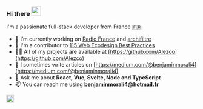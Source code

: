 ### Hi there <img src="https://media.giphy.com/media/hvRJCLFzcasrR4ia7z/giphy.gif" alt="wave" width="25px" height="25px">

I'm a passionate full-stack developer from France 🇫🇷

- 🔭 I’m currently working on [Radio France](https://github.com/radiofrance) and [archifiltre](https://github.com/SocialGouv/archifiltre)
- 🌱 I'm a contributor to [115 Web Ecodesign Best Practices](https://github.com/cnumr/best-practices)
- 👨‍💻 All of my projects are available at [https://github.com/Alezco](https://github.com/Alezco)
- 📝 I sometimes write articles on [https://medium.com/@benjaminmorali4](https://medium.com/@benjaminmorali4)
- 💬 Ask me about **React, Vue, Svelte, Node and TypeScript**
- 📫 You can reach me using **benjaminmorali4@hotmail.fr**

<a href="https://www.linkedin.com/in/benjamin-morali/"><img height="20" alt="linkedin-icon" src="https://user-images.githubusercontent.com/12464404/194714767-6e74f3e4-33b7-49d7-88e5-5469f147d891.svg" /></a>
